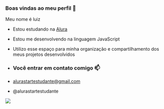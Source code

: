 ### Boas vindas ao meu perfil 💙

Meu nome é luiz

- Estou estudando na [Alura](www.alura.com.br)
- Estou me desenvolvendo na linguagem JavaScript
- Utilizo esse espaço para minha organização e compartilhamento dos meus projetos desenvolvidos

- ### Você entrar em contato comigo 📫

- alurastartestudante@gmail.com

- @alurastartestudante

![](https://media1.tenor.com/m/QxHPuWubhJQAAAAC/awkward-blonde.gif)
